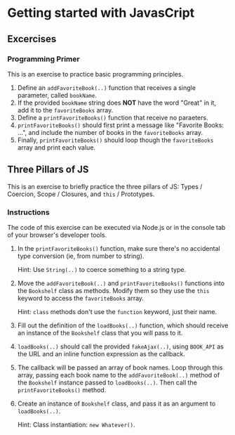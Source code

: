 # Getting started with JavasCript

## Excercises

### Programming Primer

This is an exercise to practice basic programming principles.

1. Define an `addFavoriteBook(..)` function that receives a single parameter, called `bookName`.
2. If the provided `bookName` string does **NOT** have the word "Great" in it, add it to the `favoriteBooks` array.
3. Define a `printFavoriteBooks()` function that receive no paraeters.
4. `printFavoriteBooks()` should first print a message like "Favorite Books: ...", and include the number of books in the `favoriteBooks` array.
5. Finally, `printFavoriteBooks()` should loop though the `favoriteBooks` array and print each value.


## Three Pillars of JS

This is an exercise to briefly practice the three pillars of JS: Types / Coercion, Scope / Closures, and `this` / Prototypes.

### Instructions

The code of this exercise can be executed via Node.js or in the console tab of your browser's developer tools.

1. In the `printFavoriteBooks()` function, make sure there's no accidental type conversion (ie, from number to string).

	Hint: Use `String(..)` to coerce something to a string type.

2. Move the `addFavoriteBook(..)` and `printFavoriteBooks()` functions into the `Bookshelf` class as methods. Modify them so they use the `this` keyword to access the `favoriteBooks` array.

	Hint: `class` methods don't use the `function` keyword, just their name.

3. Fill out the definition of the `loadBooks(..)` function, which should receive an instance of the `Bookshelf` class that you will pass to it.

4. `loadBooks(..)` should call the provided `fakeAjax(..)`, using `BOOK_API` as the URL and an inline function expression as the callback.

5. The callback will be passed an array of book names. Loop through this array, passing each book name to the `addFavoriteBook(..)` method of the `Bookshelf` instance passed to `loadBooks(..)`. Then call the `printFavoriteBooks()` method.

6. Create an instance of `Bookshelf` class, and pass it as an argument to `loadBooks(..)`.

	Hint: Class instantiation: `new Whatever()`.
